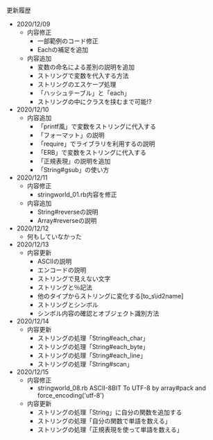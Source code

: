 更新履歴
- 2020/12/09
  - 内容修正
    - 一部範例のコード修正
    - Eachの補足を追加
  - 内容追加
    - 変数の命名による差別の説明を追加
    - ストリングで変数を代入する方法
    - ストリングのエスケープ処理
    - 「ハッシュテーブル」と「each」
    - ストリングの中にクラスを挟むまで可能!?
- 2020/12/10
  - 内容追加
    - 「printf風」で変数をストリングに代入する
    - 「フォーマット」の説明
    - 「require」でライブラリを利用するの説明
    - 「ERB」で変数をストリングに代入する
    - 「正規表現」の説明を追加
    - 「String#gsub」の使い方
- 2020/12/11
  - 内容修正
    - stringworld_01.rb内容を修正
  - 内容追加
    - String#reverseの説明
    - Array#reverseの説明
- 2020/12/12
  - 何もしていなかった
- 2020/12/13
  - 内容更新
    - ASCIIの説明
    - エンコードの説明
    - ストリングで見えない文字
    - ストリングと％記法
    - 他のタイプからストリングに変化する[to_s\id2name]
    - ストリングとシンボル
    - シンボル内容の確認とオブジェクト識別方法
- 2020/12/14
  - 内容更新
    - ストリングの処理「String#each_char」
    - ストリングの処理「String#each_byte」
    - ストリングの処理「String#each_line」
    - ストリングの処理「String#scan」
- 2020/12/15
  - 内容修正
    - stringworld_08.rb ASCII-8BIT To UTF-8 by array#pack and force_encoding('utf-8')
  - 内容更新
    - ストリングの処理「String」に自分の関数を追加する
    - ストリングの処理「自分の関数で単語を数える」
    - ストリングの処理「正規表現を使って単語を数える」